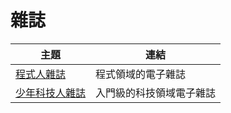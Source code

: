 # 雜誌

| 主題 | 連結 |
|-------|--------|
| [程式人雜誌](../pmag/home.html) | 程式領域的電子雜誌 |
| [少年科技人雜誌](../ymag/home.html) |  入門級的科技領域電子雜誌  |